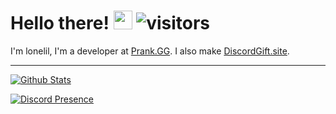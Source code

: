 # Hello there! <img src="https://cdn.discordapp.com/emojis/786373074487345152.png" width="30px"> ![visitors](https://visitor-badge-reloaded.herokuapp.com/badge?page_id=lonelil.githubreadme&color=00cf00)

I'm lonelil, I'm a developer at [Prank.GG](https://prank.gg). I also make [DiscordGift.site](https://discordgift.site).

---

[![Github Stats](https://github-readme-stats.vercel.app/api?username=lonelil&theme=dark&show_icons=true)](https://github.com/lonelil)

[![Discord Presence](https://lanyard-profile-readme.vercel.app/api/603129750638034957)](https://discord.com/users/603129750638034957)
